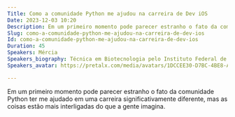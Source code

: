 ```yaml
---
Title: Como a comunidade Python me ajudou na carreira de Dev iOS
Date: 2023-12-03 10:20
Description: Em um primeiro momento pode parecer estranho o fato da comunidade Python ter me ajudado em uma carreira significativamente diferente, mas as coisas estão mais interligadas do que a gente imagina.
Slug: como-a-comunidade-python-me-ajudou-na-carreira-de-dev-ios
Id: como-a-comunidade-python-me-ajudou-na-carreira-de-dev-ios
Duration: 45
Speakers: Mércia
Speakers_biography: Técnica em Biotecnologia pelo Instituto Federal de Santa Catarina, graduanda em Sistemas de Informação na Universidade Federal de Santa Catarina e desenvolvedora iOS em uma startup Americana.
Speakers_avatar: https://pretalx.com/media/avatars/1DCCEE30-D7BC-4BE8-AC3F-42C1F89F107C_TqVxhlj.JPG

---
```


Em um primeiro momento pode parecer estranho o fato da comunidade Python ter me ajudado em uma carreira significativamente diferente, mas as coisas estão mais interligadas do que a gente imagina.